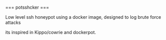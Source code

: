 === potsshcker ===

Low level ssh honeypot using a docker image, designed to log brute force attacks

its inspired in Kippo/cowrie and dockerpot.
  
